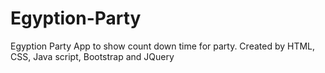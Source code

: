 # Egyption-Party
Egyption Party App to show count down time for party. Created by HTML, CSS, Java script, Bootstrap and JQuery
